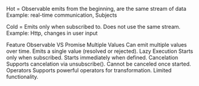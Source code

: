 Hot = Observable emits from the beginning, are the same stream of data
Example: real-time communication, Subjects


Cold = Emits only when subscribed to. Does not use the same stream.
Example: Http, changes in user input

Feature	Observable VS Promise
Multiple Values	
    Can emit multiple values over time.
	Emits a single value (resolved or rejected).
Lazy Execution
	Starts only when subscribed.
	Starts immediately when defined.
Cancelation
	Supports cancelation via unsubscribe().
	Cannot be canceled once started.
Operators
	Supports powerful operators for transformation.
	Limited functionality.

